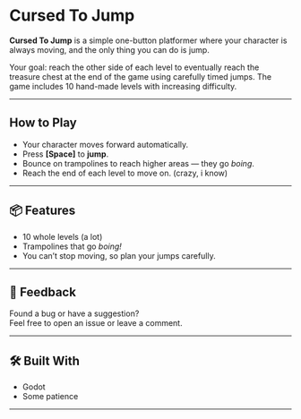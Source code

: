 # Cursed To Jump

**Cursed To Jump** is a simple one-button platformer where your character is always moving, and the only thing you can do is jump.

Your goal: reach the other side of each level to eventually reach the treasure chest at the end of the game using carefully timed jumps. The game includes 10 hand-made levels with increasing difficulty.

---

## How to Play

- Your character moves forward automatically.
- Press **[Space]** to **jump**.
- Bounce on trampolines to reach higher areas — they go *boing*.
- Reach the end of each level to move on. (crazy, i know)

---

## 📦 Features

- 10 whole levels (a lot)
- Trampolines that go *boing!*
- You can’t stop moving, so plan your jumps carefully.

---

## 🧪 Feedback

Found a bug or have a suggestion?  
Feel free to open an issue or leave a comment.

---

## 🛠 Built With

- Godot
- Some patience

---
